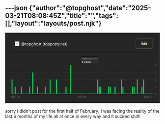 ---json
{"author":"@topghost","date":"2025-03-21T08:08:45Z","title":"","tags":[],"layout":"layouts/post.njk"}
---

![feedbin stats bar graph showing a complete lack of posting between january 29 and february 15](/attachments/2025/3/21/21%2001%2004%2031%20AM%20(msedge).png)

sorry I didn&#x27;t post for the first half of February; I was facing the reality of the last 6 months of my life all at once in every way and it sucked shit!!

